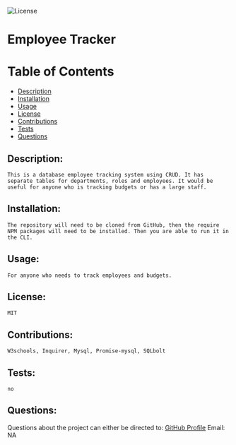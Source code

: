 ![License](https://img.shields.io/badge/License-MIT-green.svg "License Badge")
# Employee Tracker 
    
# Table of Contents
- [Description](#description)
- [Installation](#installation)
- [Usage](#usage)
- [License](#license)
- [Contributions](#contributions)
- [Tests](#tests)
- [Questions](#questions)
        
## Description:
    This is a database employee tracking system using CRUD. It has separate tables for departments, roles and employees. It would be useful for anyone who is tracking budgets or has a large staff.
            
## Installation:
    The repository will need to be cloned from GitHub, then the require NPM packages will need to be installed. Then you are able to run it in the CLI. 
        
## Usage:
    For anyone who needs to track employees and budgets.

## License:
    MIT
    
## Contributions:
    W3schools, Inquirer, Mysql, Promise-mysql, SQLbolt

## Tests:
    no

## Questions:
Questions about the project can either be directed to:
[GitHub Profile](https://github.com/flynn0087)
Email: NA
